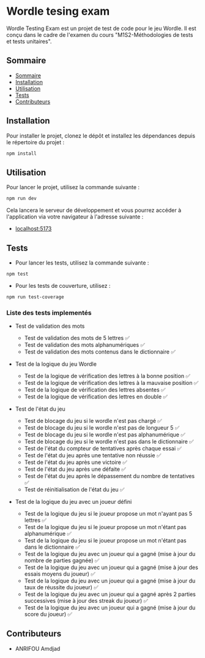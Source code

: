 # Wordle tesing exam

Wordle Testing Exam est un projet de test de code pour le jeu Wordle. Il est conçu dans le cadre de l'examen du cours "M1S2-Méthodologies de tests et tests unitaires".

## Sommaire

- [Sommaire](#sommaire)
- [Installation](#installation)
- [Utilisation](#utilisation)
- [Tests](#tests)
- [Contributeurs](#contributeurs)

## Installation

Pour installer le projet, clonez le dépôt et installez les dépendances depuis le répertoire du projet :

```bash
npm install
```

## Utilisation

Pour lancer le projet, utilisez la commande suivante :

```bash
npm run dev
```

Cela lancera le serveur de développement et vous pourrez accéder à l'application via votre navigateur à l'adresse suivante :
- [localhost:5173](http://localhost:5173/)

## Tests

- Pour lancer les tests, utilisez la commande suivante :

```bash
npm test
```

- Pour les tests de couverture, utilisez :

```bash
npm run test-coverage
```

### Liste des tests implementés

- Test de validation des mots
    - Test de validation des mots de 5 lettres ✅
    - Test de validation des mots alphanumériques ✅
    - Test de validation des mots contenus dans le dictionnaire ✅

- Test de la logique du jeu Wordle
    - Test de la logique de vérification des lettres à la bonne position ✅
    - Test de la logique de vérification des lettres à la mauvaise position ✅
    - Test de la logique de vérification des lettres absentes ✅
    - Test de la logique de vérification des lettres en double ✅

- Test de l'état du jeu
    - Test de blocage du jeu si le wordle n'est pas chargé ✅
    - Test de blocage du jeu si le wordle n'est pas de longueur 5 ✅
    - Test de blocage du jeu si le wordle n'est pas alphanumérique ✅
    - Test de blocage du jeu si le wordle n'est pas dans le dictionnaire ✅
    - Test de l'état du compteur de tentatives après chaque essai ✅
    - Test de l'état du jeu après une tentative non réussie ✅
    - Test de l'état du jeu après une victoire ✅
    - Test de l'état du jeu après une défaite ✅
    - Test de l'état du jeu après le dépassement du nombre de tentatives ✅
    - Test de réinitialisation de l'état du jeu ✅

- Test de la logique du jeu avec un joueur défini
    - Test de la logique du jeu si le joueur propose un mot n'ayant pas 5 lettres ✅
    - Test de la logique du jeu si le joueur propose un mot n'étant pas alphanumérique ✅
    - Test de la logique du jeu si le joueur propose un mot n'étant pas dans le dictionnaire ✅
    - Test de la logique du jeu avec un joueur qui a gagné (mise à jour du nombre de parties gagnée) ✅
    - Test de la logique du jeu avec un joueur qui a gagné (mise à jour des essais moyens du joueur) ✅
    - Test de la logique du jeu avec un joueur qui a gagné (mise à jour du taux de réussite du joueur) ✅
    - Test de la logique du jeu avec un joueur qui a gagné après 2 parties successives (mise à jour des streak du joueur) ✅
    - Test de la logique du jeu avec un joueur qui a gagné (mise à jour du score du joueur) ✅


## Contributeurs

- ANRIFOU Amdjad




